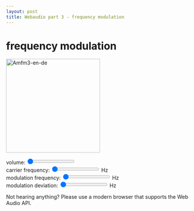 ```yaml
---
layout: post
title: Webaudio part 3 - frequency modulation
---
```

# frequency modulation
<a title="By Berserkerus (Own work) [CC BY-SA 2.5 (http://creativecommons.org/licenses/by-sa/2.5)], via Wikimedia Commons" href="http://commons.wikimedia.org/wiki/File%3AAmfm3-en-de.gif"><img width="256" alt="Amfm3-en-de" src="//upload.wikimedia.org/wikipedia/commons/a/a4/Amfm3-en-de.gif"/></a>

volume:
<input id="volume" type="range" min="0" max="100" value="0">
<span id="volumex"></span><br>
carrier frequency:
<input id="oscfreq" type="range" min="200" max="5000" value="200">
<span id="oscfreqx"></span> Hz<br>
modulation frequency:
<input id="lfofreq" type="range" min="1" max="250" value="1">
<span id="lfofreqx"></span> Hz<br>
modulation deviation:
<input id="fmgain" type="range" min="0" max="100" value="0" step="0.01">
<span id="fmgainx"></span> Hz<br>

Not hearing anything? 
Please use a modern browser that supports the Web Audio API.

<script type="text/javascript">

"use strict";

if (typeof AudioContext != "function" && 
  typeof webkitAudioContext == "function") {
  window.AudioContext = webkitAudioContext;
}

window.onload = function () {
  var context = new AudioContext();
  var osc1 = context.createOscillator();
  var lfo1 = context.createOscillator();
  var gain1 = context.createGain();
  var gain2 = context.createGain();
  
  lfo1.connect(gain1);
  gain1.connect(osc1.frequency);
  osc1.connect(gain2);
  gain2.connect(context.destination);

  osc1.start(0);
  lfo1.start(0);

  document.getElementById("volume").onchange = function () {
    gain2.gain.value = this.value / 100;
    document.getElementById("volumex").innerHTML = this.value;
  };
  document.getElementById("oscfreq").onchange = function () {    
    osc1.frequency.setValueAtTime(this.value, context.currentTime);
    document.getElementById("oscfreqx").innerHTML = this.value;
  };
  document.getElementById("lfofreq").onchange = function () {    
    lfo1.frequency.setValueAtTime(this.value, context.currentTime);
    document.getElementById("lfofreqx").innerHTML = this.value;
  };
  document.getElementById("fmgain").onchange = function () {    
    gain1.gain.setValueAtTime(this.value, context.currentTime);
    document.getElementById("fmgainx").innerHTML = this.value;
  };

  document.getElementById("volume").onchange();
  document.getElementById("oscfreq").onchange();
  document.getElementById("lfofreq").onchange();
  document.getElementById("fmgain").onchange();
};

</script>